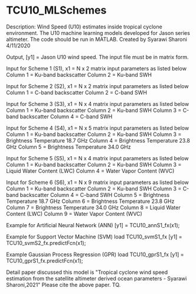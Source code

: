 # TCU10_MLSchemes
Description: Wind Speed (U10) estimates inside tropical cyclone environment. The U10 machine learning models developed for Jason series altimeter. The code should be run in MATLAB.
Created by Syarawi Sharoni 4/11/2020

Output, [y1] = Jason U10 wind speed.
The input file must be in matrix form.

Input for Scheme 1 (S1), x1 = N x 2 matrix input parameters as listed below
Column 1 = Ku-band backscatter
Column 2 = Ku-band SWH

Input for Scheme 2 (S2), x1 = N x 2 matrix input parameters as listed below
Column 1 = C-band backscatter
Column 2 = C-band SWH

Input for Scheme 3 (S3), x1 = N x 4 matrix input parameters as listed below
Column 1 = Ku-band backscatter
Column 2 = Ku-band SWH
Column 3 = C-band backscatter
Column 4 = C-band SWH

Input for Scheme 4 (S4), x1 = N x 5 matrix input parameters as listed below
Column 1 = Ku-band backscatter
Column 2 = Ku-band SWH
Column 3 = Brightness Temperature 18.7 GHz
Column 4 = Brightness Temperature 23.8 GHz
Column 5 = Brightness Temperature 34.0 GHz

Input for Scheme 5 (S5), x1 = N x 4 matrix input parameters as listed below
Column 1 = Ku-band backscatter
Column 2 = Ku-band SWH
Column 3 = Liquid Water Content (LWC)
Column 4 = Water Vapor Content (WVC)

Input for Scheme 6 (S6), x1 = N x 9 matrix input parameters as listed below
Column 1 = Ku-band backscatter
Column 2 = Ku-band SWH
Column 3 = C-band backscatter
Column 4 = C-band SWH
Column 5 = Brightness Temperature 18.7 GHz
Column 6 = Brightness Temperature 23.8 GHz
Column 7 = Brightness Temperature 34.0 GHz
Column 8 = Liquid Water Content (LWC)
Column 9 = Water Vapor Content (WVC)

Example for Artificial Neural Network (ANN)
[y1] = TCU10_annS1_fx(x1);

Example for Support Vector Machine (SVM)
load TCU10_svmS1_fx
[y1] = TCU10_svmS2_fx.predictFcn(x1);

Example Gaussian Process Regression (GPR)
load TCU10_gprS1_fx
[y1] = TCU10_gprS1_fx.predictFcn(x1);

Detail paper discussed this model is "Tropical cyclone wind speed estimation from the satellite altimeter derived ocean parameters - Syarawi Sharoni,2021"
Please cite the above paper. TQ.

